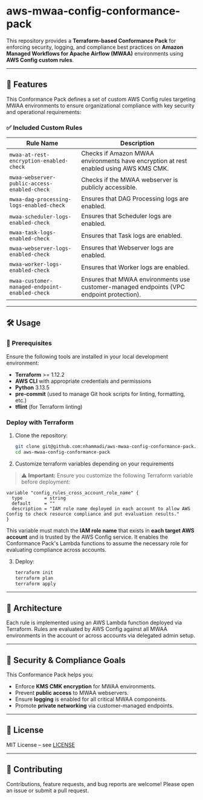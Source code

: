 # aws-mwaa-config-conformance-pack

This repository provides a **Terraform-based Conformance Pack** for enforcing security, logging, and compliance best practices on **Amazon Managed Workflows for Apache Airflow (MWAA)** environments using **AWS Config custom rules**.

---

## 📌 Features

This Conformance Pack defines a set of custom AWS Config rules targeting MWAA environments to ensure organizational compliance with key security and operational requirements:

### ✅ Included Custom Rules

| Rule Name | Description |
|----------|-------------|
| `mwaa-at-rest-encryption-enabled-check` | Checks if Amazon MWAA environments have encryption at rest enabled using AWS KMS CMK. |
| `mwaa-webserver-public-access-enabled-check` | Checks if the MWAA webserver is publicly accessible. |
| `mwaa-dag-processing-logs-enabled-check` | Ensures that DAG Processing logs are enabled. |
| `mwaa-scheduler-logs-enabled-check` | Ensures that Scheduler logs are enabled. |
| `mwaa-task-logs-enabled-check` | Ensures that Task logs are enabled. |
| `mwaa-webserver-logs-enabled-check` | Ensures that Webserver logs are enabled. |
| `mwaa-worker-logs-enabled-check` | Ensures that Worker logs are enabled. |
| `mwaa-customer-managed-endpoint-enabled-check` | Ensures that MWAA environments use customer-managed endpoints (VPC endpoint protection). |

---

## 🛠️ Usage

### 🧰 Prerequisites

Ensure the following tools are installed in your local development environment:

- **Terraform** >= 1.12.2
- **AWS CLI** with appropriate credentials and permissions
- **Python** 3.13.5
- **pre-commit** (used to manage Git hook scripts for linting, formatting, etc.)
- **tflint** (for Terraform linting)

### Deploy with Terraform

1. Clone the repository:

   ```bash
   git clone git@github.com:nhammadi/aws-mwaa-config-conformance-pack.git
   cd aws-mwaa-config-conformance-pack
   ```

2. Customize terraform variables depending on your requirements
> ⚠️ **Important:**
Ensure you customize the following Terraform variable before deployment:

```hcl
variable "config_rules_cross_account_role_name" {
  type        = string
  default     = ""
  description = "IAM role name deployed in each account to allow AWS Config to check resource compliance and put evaluation results."
}
```

This variable must match the **IAM role name** that exists in **each target AWS account** and is trusted by the AWS Config service.
It enables the Conformance Pack's Lambda functions to assume the necessary role for evaluating compliance across accounts.


3. Deploy:

   ```bash
   terraform init
   terraform plan
   terraform apply
   ```

---

## 🧩 Architecture

Each rule is implemented using an AWS Lambda function deployed via Terraform. Rules are evaluated by AWS Config against all MWAA environments in the account or across accounts via delegated admin setup.

---

## 🔐 Security & Compliance Goals

This Conformance Pack helps you:

- Enforce **KMS CMK encryption** for MWAA environments.
- Prevent **public access** to MWAA webservers.
- Ensure **logging** is enabled for all critical MWAA components.
- Promote **private networking** via customer-managed endpoints.

---

## 📄 License

MIT License – see [LICENSE](./LICENSE)

---

## 🤝 Contributing

Contributions, feature requests, and bug reports are welcome! Please open an issue or submit a pull request.
